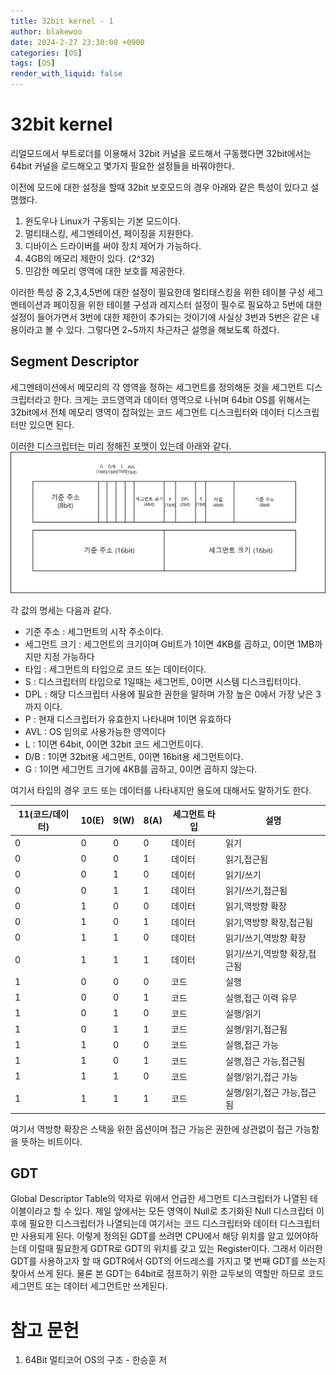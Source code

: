 ```yaml
---
title: 32bit kernel - 1
author: blakewoo
date: 2024-2-27 23:30:00 +0900
categories: [OS]
tags: [OS]
render_with_liquid: false
---
```


# 32bit kernel
리얼모드에서 부트로더를 이용해서 32bit 커널을 로드해서 구동했다면 32bit에서는 64bit 커널을 로드해오고
몇가지 필요한 설정들을 바꿔야한다.

이전에 모드에 대한 설정을 할때 32bit 보호모드의 경우 아래와 같은 특성이 있다고 설명했다.
1. 윈도우나 Linux가 구동되는 기본 모드이다.
2. 멀티태스킹, 세그멘테이션, 페이징을 지원한다.
3. 디바이스 드라이버를 써야 장치 제어가 가능하다.
4. 4GB의 메모리 제한이 있다. (2^32)
5. 민감한 메모리 영역에 대한 보호를 제공한다.

이러한 특성 중 2,3,4,5번에 대한 설정이 필요한데 멀티태스킹을 위한 테이블 구성
세그멘테이션과 페이징을 위한 테이블 구성과 레지스터 설정이 필수로 필요하고
5번에 대한 설정이 들어가면서 3번에 대한 제한이 추가되는 것이기에 사실상 3번과 5번은 같은 내용이라고
볼 수 있다.
그렇다면 2~5까지 차근차근 설명을 해보도록 하겠다.

## Segment Descriptor
세그멘테이션에서 메모리의 각 영역을 정하는 세그먼트를 정의해둔 것을 세그먼트 디스크립터라고 한다.
크게는 코드영역과 데이터 영역으로 나뉘며 64bit OS를 위해서는 32bit에서 전체 메모리 영역이 잡혀있는
코드 세그먼트 디스크립터와 데이터 디스크립터만 있으면 된다.

이러한 디스크립터는 미리 정해진 포맷이 있는데 아래와 같다.   
![img.png](/assets/blog/os/2024/segment_descriptor.png)

각 값의 명세는 다음과 같다.
- 기준 주소 : 세그먼트의 시작 주소이다.
- 세그먼트 크기 : 세그먼트의 크기이며 G비트가 1이면 4KB를 곱하고, 0이면 1MB까지만 지정 가능하다
- 타입 : 세그먼트의 타입으로 코드 또는 데이터이다.
- S : 디스크립터의 타입으로 1일때는 세그먼트, 0이면 시스템 디스크립터이다.
- DPL : 해당 디스크립터 사용에 필요한 권한을 말하며 가장 높은 0에서 가장 낮은 3까지 이다.
- P : 현재 디스크립터가 유효한지 나타내며 1이면 유효하다
- AVL : OS 임의로 사용가능한 영역이다
- L : 1이면 64bit, 0이면 32bit 코드 세그먼트이다.
- D/B : 1이면 32bit용 세그먼트, 0이면 16bit용 세그먼트이다.
- G : 1이면 세그먼트 크기에 4KB를 곱하고, 0이면 곱하지 않는다.

여기서 타입의 경우 코드 또는 데이터를 나타내지만 용도에 대해서도 말하기도 한다.

|11(코드/데이터)|10(E)|9(W)|8(A)|세그먼트 타입|설명|
|---|---|---|---|---|---|
|0|0|0|0|데이터|읽기|
|0|0|0|1|데이터|읽기,접근됨|
|0|0|1|0|데이터|읽기/쓰기|
|0|0|1|1|데이터|읽기/쓰기,접근됨|
|0|1|0|0|데이터|읽기,역방향 확장|
|0|1|0|1|데이터|읽기,역방향 확장,접근됨|
|0|1|1|0|데이터|읽기/쓰기,역방향 확장|
|0|1|1|1|데이터|읽기/쓰기,역방향 확장,접근됨|
|1|0|0|0|코드|실행|
|1|0|0|1|코드|실행,접근 이력 유무|
|1|0|1|0|코드|실행/읽기|
|1|0|1|1|코드|실행/읽기,접근됨|
|1|1|0|0|코드|실행,접근 가능|
|1|1|0|1|코드|실행,접근 가능,접근됨|
|1|1|1|0|코드|실행/읽기,접근 가능|
|1|1|1|1|코드|실행/읽기,접근 가능,접근됨|

여기서 역방향 확장은 스택을 위한 옵션이며
접근 가능은 권한에 상관없이 접근 가능함을 뜻하는 비트이다.

## GDT
Global Descriptor Table의 약자로 위에서 언급한 세그먼트 디스크립터가 나열된 테이블이라고 할 수 있다.
제일 앞에서는 모든 영역이 Null로 초기화된 Null 디스크립터 이후에 필요한 디스크립터가 나열되는데
여기서는 코드 디스크립터와 데이터 디스크립터만 사용되게 된다.
이렇게 정의된 GDT를 쓰려면 CPU에서 해당 위치를 알고 있어야하는데 이럴때 필요한게
GDTR로 GDT의 위치를 갖고 있는 Register이다. 그래서 이러한 GDT를 사용하고자 할 때
GDTR에서 GDT의 어드레스를 가지고 몇 번째 GDT를 쓰는지 찾아서 쓰게 된다.
물론 본 GDT는 64bit로 점프하기 위한 교두보의 역할만 하므로 코드 세그먼트 또는 데이터 세그먼트만 쓰게된다.


# 참고 문헌
1. 64Bit 멀티코어 OS의 구조 - 한승훈 저
